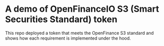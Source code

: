 # A demo of OpenFinanceIO S3 (Smart Securities Standard) token

This repo deployed a token that meets the OpenFinance S3 standard and shows how each requirement is implemented under the hood.
